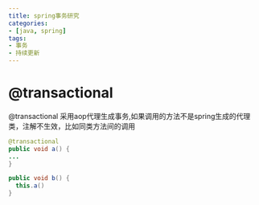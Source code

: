 ```yaml
---
title: spring事务研究
categories: 
- [java, spring]
tags: 
- 事务
- 持续更新
---
```

# @transactional
@transactional 采用aop代理生成事务,如果调用的方法不是spring生成的代理类，注解不生效，比如同类方法间的调用
```java
@transactional
public void a() {
...
}

public void b() {
  this.a()
}
```